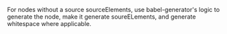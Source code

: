 For nodes without a source sourceElements, use babel-generator's logic to
generate the node, make it generate soureELements, and generate whitespace where
applicable.
